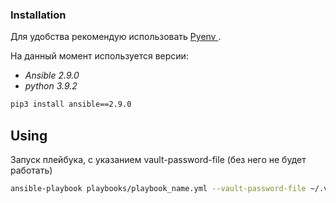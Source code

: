 ### Installation
Для удобства рекомендую использовать [ Pyenv ]( https://khashtamov.com/ru/pyenv-python/ ).

На данный момент используется версии:

- *Ansible 2.9.0*
- *python 3.9.2*

``` bash
pip3 install ansible==2.9.0
```

## Using
Запуск плейбука, с указанием vault-password-file (без него не будет работать)
``` bash
ansible-playbook playbooks/playbook_name.yml --vault-password-file ~/.vault_pass.txt
```
